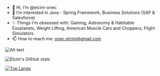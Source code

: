 - 👋 Hi, I’m @elcim-onec
- 👀 I’m interested in Java - Spring Framework, Business Solutions (SAP & Salesforce)
- ✨ Things I'm obsessed with: Gaming, Astronomy & Habitable Exoplanets, Weight Lifting, American Muscle Cars and Choppers, Flight Simulators.
- 📫 How to reach me: onec.elcim@gmail.com

![Alt text](https://i.pinimg.com/originals/b7/3a/b1/b73ab1c8e9ea11a15a1a480552d899f6.gif)


![Elcim's GitHub stats](https://github-readme-stats.vercel.app/api?username=elcim-onec&show_icons=true&theme=bear)


[![Top Langs](https://github-readme-stats.vercel.app/api/top-langs/?username=elcim-onec&langs_count=3&theme=bear)](https://github.com/elcim-onec/github-readme-stats)

